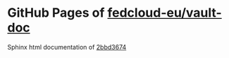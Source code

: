 GitHub Pages of [fedcloud-eu/vault-doc](https://github.com/fedcloud-eu/vault-doc.git)
===
Sphinx html documentation of [2bbd3674](https://github.com/fedcloud-eu/vault-doc/tree/2bbd3674076949a61db878e7924396464cd92706)
